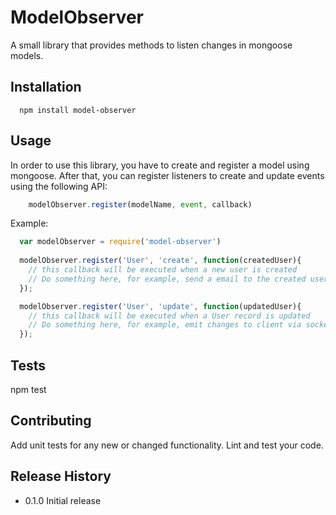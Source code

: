 ModelObserver
=========

A small library that provides methods to listen changes in mongoose models.

## Installation

```shell
  npm install model-observer
```

## Usage

In order to use this library, you have to create and register a model using mongoose. After that, you can
register listeners to create and update events using the following API:

```js
    modelObserver.register(modelName, event, callback)
```

Example:

```js
  var modelObserver = require('model-observer')
  
  modelObserver.register('User', 'create', function(createdUser){
    // this callback will be executed when a new user is created
    // Do something here, for example, send a email to the created user
  });

  modelObserver.register('User', 'update', function(updatedUser){
    // this callback will be executed when a User record is updated
    // Do something here, for example, emit changes to client via socket.io
  });

```

## Tests

  npm test

## Contributing

Add unit tests for any new or changed functionality. Lint and test your code.

## Release History

* 0.1.0 Initial release